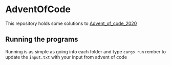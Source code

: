 # AdventOfCode
This repository holds some solutions to [Advent_of_code_2020](https://adventofcode.com/2020)

## Running the programs
Running is as simple as going into each folder and type `cargo run`
rember to update the `input.txt` with your input from advent of code
